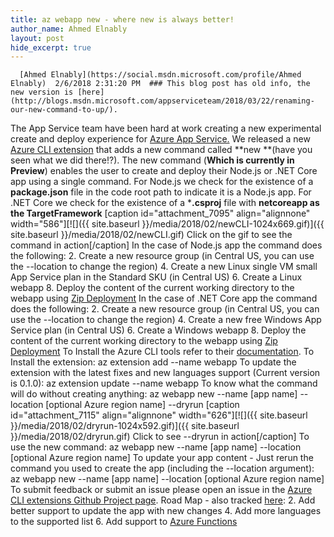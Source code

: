 ```yaml
---
title: az webapp new - where new is always better!
author_name: Ahmed Elnably
layout: post
hide_excerpt: true
---
```

      [Ahmed Elnably](https://social.msdn.microsoft.com/profile/Ahmed Elnably)  2/6/2018 2:31:20 PM  ### This blog post has old info, the new version is [here](http://blogs.msdn.microsoft.com/appserviceteam/2018/03/22/renaming-our-new-command-to-up/).

 The App Service team have been hard at work creating a new experimental create and deploy experience for [Azure App Service.](https://azure.microsoft.com/en-us/services/app-service/) We released a new [Azure CLI extension](https://docs.microsoft.com/en-us/cli/azure/azure-cli-extensions-overview?view=azure-cli-latest) that adds a new command called **new **(have you seen what we did there!?). The new command (**Which is currently in Preview**) enables the user to create and deploy their Node.js or .NET Core app using a single command. For Node.js we check for the existence of a **package.json** file in the code root path to indicate it is a Node.js app. For .NET Core we check for the existence of a ***.csproj** file with **netcoreapp **as the** TargetFramework** [caption id="attachment\_7095" align="alignnone" width="586"][![]({{ site.baseurl }}/media/2018/02/newCLI-1024x669.gif)]({{ site.baseurl }}/media/2018/02/newCLI.gif) Click on the gif to see the command in action[/caption] In the case of Node.js app the command does the following:  2. Create a new resource group (in Central US, you can use the --location to change the region)
 4. Create a new Linux single VM small App Service plan in the Standard SKU (in Central US)
 6. Create a Linux webapp
 8. Deploy the content of the current working directory to the webapp using [Zip Deployment](https://blogs.msdn.microsoft.com/appserviceteam/2017/10/16/zip-push-deployment-for-web-apps-functions-and-webjobs/)
  In the case of .NET Core app the command does the following:  2. Create a new resource group (in Central US, you can use the --location to change the region)
 4. Create a new free Windows App Service plan (in Central US)
 6. Create a Windows webapp
 8. Deploy the content of the current working directory to the webapp using [Zip Deployment](https://blogs.msdn.microsoft.com/appserviceteam/2017/10/16/zip-push-deployment-for-web-apps-functions-and-webjobs/)
  To Install the Azure CLI tools refer to their [documentation](https://docs.microsoft.com/en-us/cli/azure/install-azure-cli?view=azure-cli-latest). To Install the extension: az extension add --name webapp To update the extension with the latest fixes and new languages support (Current version is 0.1.0): az extension update --name webapp To know what the command will do without creating anything: az webapp new --name [app name] --location [optional Azure region name] --dryrun [caption id="attachment\_7115" align="alignnone" width="626"][![]({{ site.baseurl }}/media/2018/02/dryrun-1024x592.gif)]({{ site.baseurl }}/media/2018/02/dryrun.gif) Click to see --dryrun in action[/caption] To use the new command: az webapp new --name [app name] --location [optional Azure region name] To update your app content - Just rerun the command you used to create the app (including the --location argument): az webapp new --name [app name] --location [optional Azure region name] To submit feedback or submit an issue please open an issue in the [Azure CLI extensions Github Project page](https://aka.ms/webapp-extension-issues). Road Map - also tracked [here](https://aka.ms/webapp-extension-issues):  2. Add better support to update the app with new changes
 4. Add more languages to the supported list
 6. Add support to [Azure Functions](https://azure.microsoft.com/en-us/services/functions/)
        